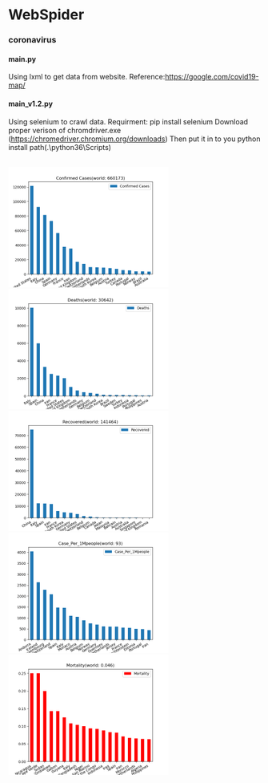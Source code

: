 # WebSpider

### coronavirus
#### main.py
Using lxml to get data from website.
Reference:https://google.com/covid19-map/

#### main_v1.2.py
Using selenium to crawl data.
Requirment: pip install selenium
Download proper verison of chromdriver.exe (https://chromedriver.chromium.org/downloads)
Then put it in to you python install path(.\python36\Scripts\)

<br/>
<img src="images/coronavius0.png" width="320" height="240">
<img src="images/coronavius1.png" width="320" height="240">
<img src="images/coronavius2.png" width="320" height="240">
<img src="images/coronavius3.png" width="320" height="240">
<img src="images/coronavius4.png" width="320" height="240">


